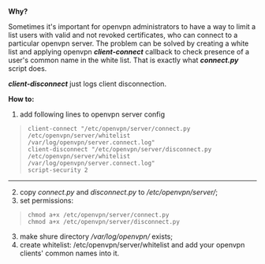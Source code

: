 **Why?**

Sometimes it's important for openvpn administrators to have a way to limit a list users with valid and not revoked certificates, who can connect to a particular openvpn server. The problem can be solved by creating a white list and applying openvpn  ***client-connect*** callback to check presence of a user's common name in the white list. That is exactly what ***connect.py*** script does.

***client-disconnect*** just logs client disconnection.

**How to:**

1. add following lines to openvpn server config

>     client-connect "/etc/openvpn/server/connect.py /etc/openvpn/server/whitelist /var/log/openvpn/server.connect.log"
>     client-disconnect "/etc/openvpn/server/disconnect.py /etc/openvpn/server/whitelist /var/log/openvpn/server.connect.log"
>     script-security 2

----
2. copy *connect.py* and *disconnect.py* to */etc/openvpn/server/*;
3. set permissions:
>     chmod a+x /etc/openvpn/server/connect.py
>     chmod a+x /etc/openvpn/server/disconnect.py

3. make shure directory */var/log/openvpn/* exists;
4. create whitelist: /etc/openvpn/server/whitelist and add your openvpn clients' common names into it.
